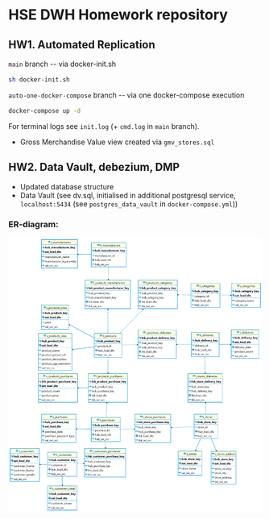 # HSE DWH Homework repository

## HW1. Automated Replication

`main` branch -- via docker-init.sh
```bash
sh docker-init.sh
```

`auto-one-docker-compose` branch -- via one docker-compose execution
```bash
docker-compose up -d
```

For terminal logs see `init.log` (+ `cmd.log` in `main` branch).

- Gross Merchandise Value view created via `gmv_stores.sql`

## HW2. Data Vault, debezium, DMP

- Updated database structure
- Data Vault (see dv.sql, initialised in additional postgresql service, `localhost:5434` (see `postgres_data_vault` in `docker-compose.yml`))

### ER-diagram:
![alt text](https://github.com/quynhu-d/dwh_hw/blob/main/dwh_dv_er_diagram.png?raw=true)
